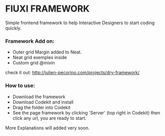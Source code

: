 # FlUXI FRAMEWORK

Simple frontend framework to help Interactive Designers to start coding quickly.

### Framework Add on:
- Outer grid Margin added to Neat.
- Neat grid exemples inside
- Custom grid @mixin

check it out:
http://julien-pecorino.com/projects/dry-framework/

### How to use:
- Download the framework
- Download Codekit and install
- Drag the folder into Codekit
- See the page framework by clicking 'Server' (top right in Codekit) then click any url, you are ready to start.

More Explanations will added very soon.




